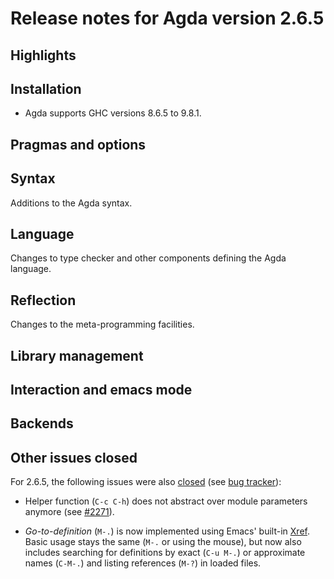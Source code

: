 Release notes for Agda version 2.6.5
====================================

Highlights
----------

Installation
------------

* Agda supports GHC versions 8.6.5 to 9.8.1.

Pragmas and options
-------------------

Syntax
------

Additions to the Agda syntax.

Language
--------

Changes to type checker and other components defining the Agda language.

Reflection
----------

Changes to the meta-programming facilities.

Library management
------------------

Interaction and emacs mode
--------------------------

Backends
--------

Other issues closed
-------------------

For 2.6.5, the following issues were also
[closed](https://github.com/agda/agda/issues?q=is%3Aissue+milestone%3A2.6.5+is%3Aclosed)
(see [bug tracker](https://github.com/agda/agda/issues)):

* Helper function (`C-c C-h`) does not abstract over module parameters anymore
  (see [#2271](https://github.com/agda/agda/issues/2271)).

* _Go-to-definition_ (`M-.`) is now implemented using Emacs' built-in
  [Xref]. Basic usage stays the same (`M-.` or using the mouse), but
  now also includes searching for definitions by exact (`C-u M-.`) or
  approximate names (`C-M-.`) and listing references (`M-?`) in loaded
  files.

[Xref]: https://www.gnu.org/software/emacs/manual/html_node/emacs/Xref.html
